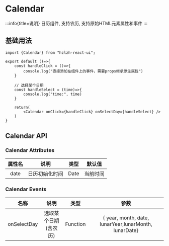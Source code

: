# Calendar
:::info{title=说明}
日历组件, 支持农历, 支持原始HTML元素属性和事件
:::

## **基础用法**
```tsx
import {Calendar} from "hzlzh-react-ui";

export default ()=>{
    const handleClick = ()=>{
        console.log("直接添加在组件上的事件，需要props继承原生属性")
    }
    
    // 选择某个日期
    const handleSelect = (time)=>{
        console.log("time:", time)
    }
    
    return(
        <Calendar onClick={handleClick} onSelectDay={handleSelect} />
    )
}
```

## **Calendar API**
###  **Calendar Attributes**

| 属性名  |   说明    |  类型  | 默认值  |
|:----:|:-------:|:----:|:----:|
| date | 日历初始化时间 | Date | 当前时间 |

### **Calendar Events**
|     名称      |     说明      |    类型    |                          参数                           |
|:-----------:|:-----------:|:--------:|:-----------------------------------------------------:|
| onSelectDay | 选取某个日期(含农历) | Function | { year, month, date, lunarYear,lunarMonth, lunarDate} |
